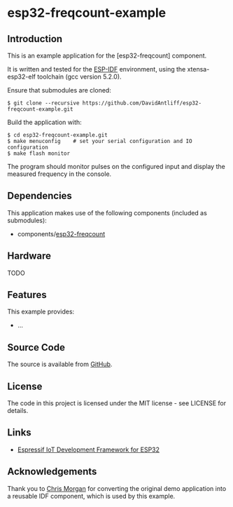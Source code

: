 # esp32-freqcount-example

## Introduction

This is an example application for the [esp32-freqcount] component.

It is written and tested for the [ESP-IDF](https://github.com/espressif/esp-idf) environment, using the xtensa-esp32-elf toolchain (gcc version 5.2.0).

Ensure that submodules are cloned:

    $ git clone --recursive https://github.com/DavidAntliff/esp32-freqcount-example.git

Build the application with:

    $ cd esp32-freqcount-example.git
    $ make menuconfig    # set your serial configuration and IO configuration
    $ make flash monitor

The program should monitor pulses on the configured input and display the measured frequency in the console.

## Dependencies

This application makes use of the following components (included as submodules):

 * components/[esp32-freqcount](https://github.com/DavidAntliff/esp32-freqcount)

## Hardware

TODO

## Features

This example provides:

 * ...

## Source Code

The source is available from [GitHub](https://www.github.com/DavidAntliff/esp32-freqcount-example).

## License

The code in this project is licensed under the MIT license - see LICENSE for details.

## Links

 * [Espressif IoT Development Framework for ESP32](https://github.com/espressif/esp-idf)

## Acknowledgements

Thank you to [Chris Morgan](https://github.com/chmorgan) for converting the original demo application into a reusable IDF component, which is used by this example.

